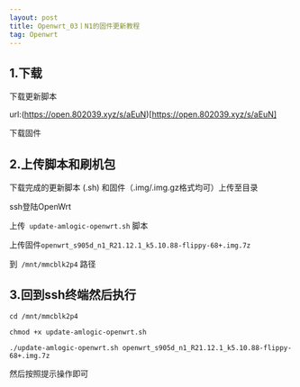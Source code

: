 ```yaml
---
layout: post
title: Openwrt_03丨N1的固件更新教程
tag: Openwrt
---
```


## 1.下载

下载更新脚本

url:(https://open.802039.xyz/s/aEuN)[https://open.802039.xyz/s/aEuN]

下载固件

## 2.上传脚本和刷机包

下载完成的更新脚本 (.sh) 和固件（.img/.img.gz格式均可）上传至目录

ssh登陆OpenWrt

上传` update-amlogic-openwrt.sh` 脚本

上传固件`openwrt_s905d_n1_R21.12.1_k5.10.88-flippy-68+.img.7z`

到` /mnt/mmcblk2p4`  路径

## 3.回到ssh终端然后执行

```
cd /mnt/mmcblk2p4

chmod +x update-amlogic-openwrt.sh

./update-amlogic-openwrt.sh openwrt_s905d_n1_R21.12.1_k5.10.88-flippy-68+.img.7z
```

然后按照提示操作即可

